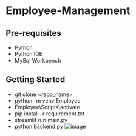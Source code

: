 # Employee-Management

## Pre-requisites
- Python
- Python IDE
- MySql Workbench

## Getting Started
- git clone <repo_name>
- python -m venv Employee
- Employee\Scripts\activate
- pip install -r requirement.txt
- streamlit run main.py
- python backend.py
![image](https://github.com/user-attachments/assets/b14830b5-c72a-4aeb-8f02-f5cf873a90e9)

